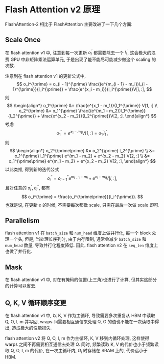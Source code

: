 # Flash Attention v2 原理

FlashAttention-2 相比于 FlashAttention 主要改进了一下几个方面:

## Scale Once

在 flash attention v1 中, 注意到每一次更新 $o_i^{\prime}$ 都需要除去一个 $l_i^{\prime}$, 这会极大的浪费 GPU 中非矩阵乘法运算单元, 于是出现了能不能尽可能减少做这个 scaling 的次数.

注意到在 flash attention v1 的更新公式中, 
$$
o_i^{\prime} = o_{i - 1}^{\prime} \frac{(e^{m_{i - 1} - m_i})l_{i - 1}^{\prime}}{l_i^{\prime}} + \frac{e^{x_i - m_i}}{l_i^{\prime}}V[i, :],
$$
则
$$
\begin{align*}
o_1^{\prime} &= \frac{e^{x_1 - m_1}}{l_1^{\prime}} V[1, :] \\
o_2^{\prime} &= o_1^{\prime} \frac{(e^{m_1 - m_2})l_1^{\prime}}{l_2^{\prime}} + \frac{e^{x_2 - m_2}}{l_2^{\prime}}V[2, :].
\end{align*}
$$
考虑
$$
o_1^{\prime\prime} = e^{x_1 - m_1} V[1, :] = o_1^{\prime} l_1^{\prime},
$$
则
$$
\begin{align*}
o_2^{\prime\prime} &= o_2^{\prime} l_2^{\prime} \\
&= o_1^{\prime} l_1^{\prime} e^{m_1 - m_2} + e^{x_2 - m_2} V[2, :] \\
&= o_1^{\prime\prime} e^{m_1 - m_2} + e^{x_2 - m_2} V[2, :],
\end{align*}
$$
以此类推, 得到新的迭代公式
$$
o_i^{\prime\prime} = o_{i - 1}^{\prime\prime} e^{m_{i - 1} - m_i} + e^{x_i - m_i} V[i, :],
$$
且对任意的 $o_i^{\prime}, o_i^{\prime\prime}$, 都有
$$
o_i^{\prime} = \frac{o_i^{\prime\prime}}{l_i^{\prime}}.
$$
也就是说, 在更新 $o$ 的时候, 不需要每次都做 scale, 只需在最后一次做 scale 即可.

## Parallelism

flash attention v1 在 `batch_size` 和 `num_head` 维度上做并行化, 每一个 block 处理一个头, 但是, 当处理长序列时, 由于内存限制, 通常会减少 `batch_size` 和 `num_head` 数量, 导致并行化程度降低. 因此, flash attention v2 在 `seq_len` 维度上也做了并行化.

## Mask

在 flash attention v1 中, 对在有掩码的位置(上三角)也进行了计算, 但其实这部分的计算可以省去.

## Q, K, V 循环顺序变更

在 flash attention v1 中, 以 K, V 作为主循环, 导致需要多次重复从 HBM 中读取 Q, O, l, m 并写回, wraps 间需要相互通信来处理 Q, O 的值也不能在一次读取中得出, 造成极大的性能损失.

flash attention v2 将 Q, O, l, m 作为主循环, K, V 移到内循环处理, 这样使得 warps 之间不再需要相互通信去处理 Q. 同时, 频繁读取 K, V 的代价也小于频繁读取 Q, O, l, m 的代价, 在一次主循环内, $O_i$ 时存储在 SRAM 上的, 代价远小于 HBM.


